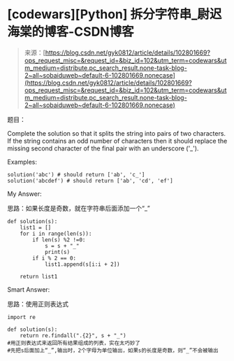 <!--yml
category: codewars
date: 2022-08-13 11:52:04
-->

# [codewars][Python] 拆分字符串_尉迟海棠的博客-CSDN博客

> 来源：[https://blog.csdn.net/gyk0812/article/details/102801669?ops_request_misc=&request_id=&biz_id=102&utm_term=codewars&utm_medium=distribute.pc_search_result.none-task-blog-2~all~sobaiduweb~default-6-102801669.nonecase](https://blog.csdn.net/gyk0812/article/details/102801669?ops_request_misc=&request_id=&biz_id=102&utm_term=codewars&utm_medium=distribute.pc_search_result.none-task-blog-2~all~sobaiduweb~default-6-102801669.nonecase)

题目：

Complete the solution so that it splits the string into pairs of two characters. If the string contains an odd number of characters then it should replace the missing second character of the final pair with an underscore ('_').

Examples:

```
solution('abc') # should return ['ab', 'c_']
solution('abcdef') # should return ['ab', 'cd', 'ef']
```

My Answer:

思路：如果长度是奇数，就在字符串后面添加一个“_”

```
def solution(s):
    list1 = []
    for i in range(len(s)):
        if len(s) %2 !=0:
            s = s + "_"
            print(s)
        if i % 2 == 0:
            list1.append(s[i:i + 2])

    return list1
```

Smart Answer:

思路：使用正则表达式

```
import re

def solution(s):
    return re.findall(".{2}", s + "_")
#用正则表达式来返回所有结果组成的列表，实在太巧妙了
#先把s后面加上“_”,输出时，2个字母为单位输出，如果s的长度是奇数，则“_”不会被输出
```